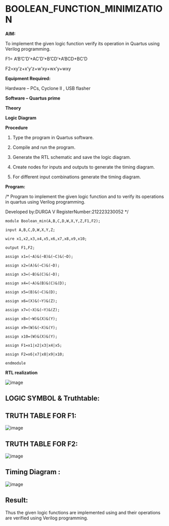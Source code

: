 # BOOLEAN_FUNCTION_MINIMIZATION

**AIM:**

To implement the given logic function verify its operation in Quartus using Verilog programming.

F1= A’B’C’D’+AC’D’+B’CD’+A’BCD+BC’D 

F2=xy’z+x’y’z+w’xy+wx’y+wxy

**Equipment Required:**

Hardware – PCs, Cyclone II , USB flasher

**Software – Quartus prime**

**Theory**

**Logic Diagram**

**Procedure**

1.	Type the program in Quartus software.

2.	Compile and run the program.

3.	Generate the RTL schematic and save the logic diagram.

4.	Create nodes for inputs and outputs to generate the timing diagram.

5.	For different input combinations generate the timing diagram.


**Program:**

/* Program to implement the given logic function and to verify its operations in quartus using Verilog programming. 

Developed by:DURGA V
RegisterNumber:212223230052
*/
```
module Boolean_min(A,B,C,D,W,X,Y,Z,F1,F2);

input A,B,C,D,W,X,Y,Z;

wire x1,x2,x3,x4,x5,x6,x7,x8,x9,x10;

output F1,F2;

assign x1=(~A)&(~B)&(~C)&(~D);

assign x2=(A)&(~C)&(~D);

assign x3=(~B)&(C)&(~D);

assign x4=(~A)&(B)&(C)&(D);

assign x5=(B)&(~C)&(D);

assign x6=(X)&(~Y)&(Z);

assign x7=(~X)&(~Y)&(Z);

assign x8=(~W)&(X)&(Y);

assign x9=(W)&(~X)&(Y);

assign x10=(W)&(X)&(Y);

assign F1=x1|x2|x3|x4|x5;

assign F2=x6|x7|x8|x9|x10;

endmodule
```


**RTL realization**

![image](https://github.com/user-attachments/assets/60a4ab28-928a-4d7f-8035-bf2e796c2add)

## LOGIC SYMBOL & Truthtable:
## TRUTH TABLE FOR F1:
![image](https://github.com/user-attachments/assets/e67ec38e-b2b5-4d3e-ae6f-fb72e68c3deb)

## TRUTH TABLE FOR F2:
![image](https://github.com/user-attachments/assets/8dbb690d-ac5a-42dd-8223-5d2506944d4f)

## Timing Diagram :
![image](https://github.com/user-attachments/assets/50a187d8-1971-487a-b826-3f3d8e2d70db)

## Result:
Thus the given logic functions are implemented using and their operations are verified using Verilog programming.

